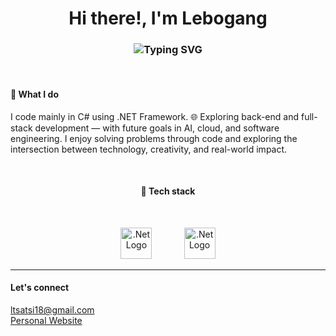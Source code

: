 <h1 align="center">Hi there!, I'm Lebogang</h1>

<h3 align="center">
  <img src="https://readme-typing-svg.herokuapp.com?color=1E90FF&center=true&vCenter=true&multiline=false&repeat=true&width=500&height=50&lines=A+.NET+Developer+Prominent+In+C%23;" alt="Typing SVG">

</h3>

<br>

<h4>🔧 What I do</h4>
<p>I code mainly in C# using .NET Framework. 🌐 Exploring back-end and full-stack development — with future goals in AI, cloud, and software engineering. I enjoy solving problems through code and exploring the intersection between technology, creativity, and real-world impact.</p>

<br>
<h4 align="center">👾 Tech stack</h4>
<br>
<p align="center">
  <img src="https://upload.wikimedia.org/wikipedia/commons/thumb/7/7d/Microsoft_.NET_logo.svg/250px-Microsoft_.NET_logo.svg.png" width="50" alt=".Net Logo">
  &nbsp;&nbsp;&nbsp;
  &nbsp;&nbsp;&nbsp;
  &nbsp;&nbsp;&nbsp;
  <img src="https://upload.wikimedia.org/wikipedia/commons/thumb/2/2c/Visual_Studio_Icon_2022.svg/160px-Visual_Studio_Icon_2022.svg.png" width="50" alt=".Net Logo">
</p>


---


<h4>Let's connect</h4>
<a href="mailto:ltsatsi18@gmail.com">ltsatsi18@gmail.com</a> <br>
<a href="https://lebogang-tsatsi.netlify.app/">Personal Website</a>
